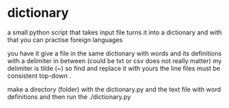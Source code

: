 dictionary
==========

a small python script that takes input file turns it into a dictionary and with that you can practise foreign languages



you have it give a file in the same dictionary with words and its definitions with a delimiter in between (could be txt or csv does not really matter) 
my delimiter is tilde (~) so find and replace it with yours
the line files must be consistent top-down .


make a directory (folder) with the dictionary.py and the text file with word definitions and then run the ./dictionary.py




















